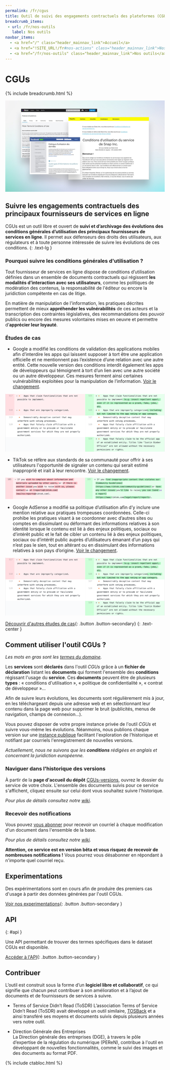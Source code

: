 ```yaml
---
permalink: /fr/cgus
title: Outil de suivi des engagements contractuels des plateformes (CGUs)
breadcrumb_items:
 - url: /fr/nos-outils
   label: Nos outils
navbar_items:
  - <a href="/" class="header_mainnav_link">Accueil</a>
  - <a href="!SITE_URL!/fr#nos-actions" class="header_mainnav_link">Nos actions</a>
  - <a href="/fr/nos-outils" class="header_mainnav_link">Nos outils</a>
---
```


# CGUs

{% include breadcrumb.html %}

![](../../assets/img/cgus/thumb.jpg)

## Suivre les engagements contractuels des principaux fournisseurs de services en ligne

CGUs est un outil libre et ouvert de **suivi et d’archivage des évolutions des conditions générales d’utilisation des principaux fournisseurs de services en ligne**.
Il permet aux défenseurs des droits des utilisateurs, aux régulateurs et à toute personne intéressée de suivre les évolutions de ces conditions.
{: .text-lg }

### Pourquoi suivre les conditions générales d'utilisation ?

Tout fournisseur de services en ligne dispose de conditions d’utilisation définies dans un ensemble de documents contractuels qui régissent **les modalités d’interaction avec ses utilisateurs**, comme les politiques de modération des contenus, la responsabilité de l'éditeur ou encore la juridiction compétente en cas de litige.

En matière de manipulation de l'information, les pratiques décrites permettent de mieux **appréhender les vulnérabilités** de ces acteurs et la transcription des contraintes législatives, des recommandations des pouvoir publics ou encore des mesures volontaires mises en oeuvre et permettre d’**apprécier leur loyauté**.

### Études de cas

- Google a modifié les conditions de validation des applications mobiles afin d’interdire les apps qui laissent supposer à tort être une application officielle et ne mentionnent pas l’existence d’une relation avec une autre entité. Cette nouvelle version des conditions interdit également les apps de développeurs qui témoignent à tort d’un lien avec une autre société ou un autre développeur. Ces mesures ferment ainsi certaines vulnérabilités exploitées pour la manipulation de l’information. [Voir le changement](https://github.com/ambanum/CGUs-versions/commit/98f6c).

![](../../assets/img/cgus/google-case-studie.png)

- TikTok se réfère aux standards de sa communauté pour offrir à ses utilisateurs l'opportunité de signaler un contenu qui serait estimé inapproprié et irait à leur rencontre. [Voir le changement](https://github.com/ambanum/CGUs-versions/commit/0d2f0386).

![](../../assets/img/cgus/tiktok-case-studie.png)

- Google AdSense a modifié sa politique d’utilisation afin d’y inclure une mention relative aux pratiques trompeuses coordonnées. Celle-ci prohibe les pratiques visant à se coordonner avec d’autres sites ou comptes en dissimulant ou déformant des informations relatives à son identité lorsque le contenu est lié à des enjeux politiques, sociaux ou d’intérêt public et le fait de cibler un contenu lié à des enjeux politiques, sociaux ou d’intérêt public auprès d’utilisateurs émanant d’un pays qui n’est pas le sien, tout en altérant ou en dissimulant des informations relatives à son pays d’origine. [Voir le changement](https://github.com/ambanum/CGUs-versions/commit/c62b7).

![](../../assets/img/cgus/google-case-studie.png)

[Découvrir d'autres études de cas](https://github.com/ambanum/CGUs/wiki/%C3%89tudes-de-cas){: .button .button-secondary}
{: .text-center }

## Comment utiliser l'outil CGUs ?

_Les mots en gras sont les [termes du domaine](https://fr.wikipedia.org/wiki/Conception_pilot%C3%A9e_par_le_domaine)._

Les **services** sont **déclarés** dans l'outil _CGUs_ grâce à un **fichier de déclaration** listant les **documents** qui forment l'ensemble des **conditions** régissant l'usage du **service**. Ces **documents** peuvent être de plusieurs **types** : « conditions d'utilisation », « politique de confidentialité », « contrat de développeur »…

Afin de suivre leurs évolutions, les documents sont régulièrement mis à jour, en les téléchargeant depuis une adresse web et en sélectionnant leur contenu dans la page web pour supprimer le bruit (publicités, menus de navigation, champs de connexion…).

Vous pouvez disposer de votre propre instance privée de l'outil _CGUs_ et suivre vous-même les évolutions. Néanmoins, nous publions chaque version sur une [instance publique](https://github.com/ambanum/CGUs-versions) facilitant l'exploration de l'historique et notifiant par courriels l'enregistrement de nouvelles versions.

_Actuellement, nous ne suivons que les **conditions** rédigées en anglais et concernant la juridiction européenne._

### Naviguer dans l'historique des versions

À partir de la **page d'accueil du dépôt** [CGUs-versions](https://github.com/ambanum/CGUs-versions), ouvrez le dossier du service de votre choix. L'ensemble des documents suivis pour ce service s'affichent, cliquez ensuite sur celui dont vous souhaitez suivre l'historique. 

_Pour plus de détails consultez notre [wiki](https://github.com/ambanum/CGUs/blob/master/README.fr.md#naviguer-dans-lhistorique-des-versions)_.

### Recevoir des notifications 

Vous pouvez [vous abonner](https://59692a77.sibforms.com/serve/MUIEAKuTv3y67e27PkjAiw7UkHCn0qVrcD188cQb-ofHVBGpvdUWQ6EraZ5AIb6vJqz3L8LDvYhEzPb2SE6eGWP35zXrpwEFVJCpGuER9DKPBUrifKScpF_ENMqwE_OiOZ3FdCV2ra-TXQNxB2sTEL13Zj8HU7U0vbbeF7TnbFiW8gGbcOa5liqmMvw_rghnEB2htMQRCk6A3eyj) pour recevoir un courriel à chaque modification d'un document dans l'ensemble de la base.

_Pour plus de détails consultez notre [wiki](https://github.com/ambanum/CGUs/blob/master/README.fr.md#recevoir-des-notifications)._

**Attention, ce service est en version bêta et vous risquez de recevoir de nombreuses notifications !** Vous pourrez vous désabonner en répondant à n'importe quel courriel reçu.

## Experimentations

Des expérimentations sont en cours afin de produire des premiers cas d'usage à partir des données générées par l'outil CGUs.

[Voir nos experimentations](/fr/cgus/experimentations){: .button .button-secondary }

## API
{: #api }

Une API permettant de trouver des termes spécifiques dans le dataset CGUs est disponible.

[Accéder à l'API](https://disinfo.quaidorsay.fr/api/cgus/){: .button .button-secondary }

## Contribuer

L’outil est construit sous la forme d’un **logiciel libre et collaboratif**, ce qui signifie que chacun peut contribuer à son amélioration et à l’ajout de documents et de fournisseurs de services à suivre.

- Terms of Service Didn’t Read (ToSDR)
L’association Terms of Service Didn’t Read (ToSDR) avait développé un outil similaire, [TOSBack](https://tosback.org/) et a ainsi transféré ses moyens et documents suivis depuis plusieurs années vers notre outil. 

- Direction Générale des Entreprises  
La Direction générale des entreprises (DGE), à travers le pôle d’expertise de la régulation du numérique (PEReN), contribue à l'outil en développant de nouvelles fonctionnalités, comme le suivi des images et des documents au format PDF.

{% include ctabloc.html %}